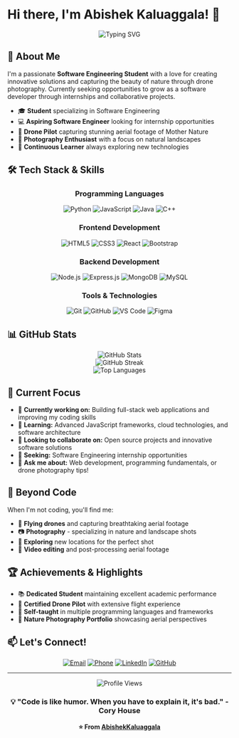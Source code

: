 # Hi there, I'm Abishek Kaluaggala! 👋

<div align="center">
  <img src="https://readme-typing-svg.herokuapp.com?font=Fira+Code&pause=1000&color=2196F3&center=true&vCenter=true&width=435&lines=Software+Engineering+Student;Passionate+Developer;Drone+Photography+Enthusiast;Always+Learning+New+Technologies" alt="Typing SVG" />
</div>

## 🚀 About Me

I'm a passionate **Software Engineering Student** with a love for creating innovative solutions and capturing the beauty of nature through drone photography. Currently seeking opportunities to grow as a software developer through internships and collaborative projects.

- 🎓 **Student** specializing in Software Engineering
- 💻 **Aspiring Software Engineer** looking for internship opportunities
- 🚁 **Drone Pilot** capturing stunning aerial footage of Mother Nature
- 📸 **Photography Enthusiast** with a focus on natural landscapes
- 🌱 **Continuous Learner** always exploring new technologies

## 🛠️ Tech Stack & Skills

<div align="center">

### Programming Languages
![Python](https://img.shields.io/badge/Python-3776AB?style=for-the-badge&logo=python&logoColor=white)
![JavaScript](https://img.shields.io/badge/JavaScript-F7DF1E?style=for-the-badge&logo=javascript&logoColor=black)
![Java](https://img.shields.io/badge/Java-ED8B00?style=for-the-badge&logo=java&logoColor=white)
![C++](https://img.shields.io/badge/C++-00599C?style=for-the-badge&logo=c%2B%2B&logoColor=white)

### Frontend Development
![HTML5](https://img.shields.io/badge/HTML5-E34F26?style=for-the-badge&logo=html5&logoColor=white)
![CSS3](https://img.shields.io/badge/CSS3-1572B6?style=for-the-badge&logo=css3&logoColor=white)
![React](https://img.shields.io/badge/React-20232A?style=for-the-badge&logo=react&logoColor=61DAFB)
![Bootstrap](https://img.shields.io/badge/Bootstrap-563D7C?style=for-the-badge&logo=bootstrap&logoColor=white)

### Backend Development
![Node.js](https://img.shields.io/badge/Node.js-43853D?style=for-the-badge&logo=node.js&logoColor=white)
![Express.js](https://img.shields.io/badge/Express.js-404D59?style=for-the-badge)
![MongoDB](https://img.shields.io/badge/MongoDB-4EA94B?style=for-the-badge&logo=mongodb&logoColor=white)
![MySQL](https://img.shields.io/badge/MySQL-00000F?style=for-the-badge&logo=mysql&logoColor=white)

### Tools & Technologies
![Git](https://img.shields.io/badge/Git-F05032?style=for-the-badge&logo=git&logoColor=white)
![GitHub](https://img.shields.io/badge/GitHub-100000?style=for-the-badge&logo=github&logoColor=white)
![VS Code](https://img.shields.io/badge/VS_Code-007ACC?style=for-the-badge&logo=visual-studio-code&logoColor=white)
![Figma](https://img.shields.io/badge/Figma-F24E1E?style=for-the-badge&logo=figma&logoColor=white)

</div>

## 📊 GitHub Stats

<div align="center">
  <img src="https://github-readme-stats.vercel.app/api?username=AbishekKaluaggala&show_icons=true&theme=tokyonight&hide_border=true&count_private=true" alt="GitHub Stats" />
</div>

<div align="center">
  <img src="https://github-readme-streak-stats.herokuapp.com/?user=AbishekKaluaggala&theme=tokyonight&hide_border=true" alt="GitHub Streak" />
</div>

<div align="center">
  <img src="https://github-readme-stats.vercel.app/api/top-langs/?username=AbishekKaluaggala&layout=compact&theme=tokyonight&hide_border=true" alt="Top Languages" />
</div>

## 🎯 Current Focus

- 🔭 **Currently working on:** Building full-stack web applications and improving my coding skills
- 🌱 **Learning:** Advanced JavaScript frameworks, cloud technologies, and software architecture
- 👯 **Looking to collaborate on:** Open source projects and innovative software solutions
- 🤔 **Seeking:** Software Engineering internship opportunities
- 💬 **Ask me about:** Web development, programming fundamentals, or drone photography tips!

## 🚁 Beyond Code

When I'm not coding, you'll find me:
- 🌿 **Flying drones** and capturing breathtaking aerial footage
- 📷 **Photography** - specializing in nature and landscape shots
- 🌄 **Exploring** new locations for the perfect shot
- 🎥 **Video editing** and post-processing aerial footage

## 🏆 Achievements & Highlights

- 📚 **Dedicated Student** maintaining excellent academic performance
- 🚁 **Certified Drone Pilot** with extensive flight experience
- 🌟 **Self-taught** in multiple programming languages and frameworks
- 📸 **Nature Photography Portfolio** showcasing aerial perspectives

## 📫 Let's Connect!

<div align="center">

[![Email](https://img.shields.io/badge/Email-D14836?style=for-the-badge&logo=gmail&logoColor=white)](mailto:abishekkaluaggala@gmail.com)
[![Phone](https://img.shields.io/badge/Phone-25D366?style=for-the-badge&logo=whatsapp&logoColor=white)](tel:+94786128320)
[![LinkedIn](https://img.shields.io/badge/LinkedIn-0077B5?style=for-the-badge&logo=linkedin&logoColor=white)](https://linkedin.com/in/abishekkaluaggala)
[![GitHub](https://img.shields.io/badge/GitHub-100000?style=for-the-badge&logo=github&logoColor=white)](https://github.com/AbishekKaluaggala)

</div>

---

<div align="center">
  <img src="https://komarev.com/ghpvc/?username=AbishekKaluaggala&style=for-the-badge&color=brightgreen" alt="Profile Views" />
</div>

<div align="center">
  
### 💡 "Code is like humor. When you have to explain it, it's bad." - Cory House

**⭐ From [AbishekKaluaggala](https://github.com/AbishekKaluaggala)**

</div>
